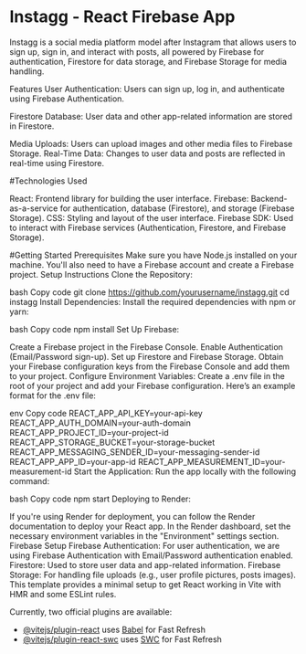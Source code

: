  # Instagg - React Firebase App
Instagg is a social media platform model after Instagram that allows users to sign up, sign in, and interact with posts, all powered by Firebase for authentication, Firestore for data storage, and Firebase Storage for media handling.

Features
User Authentication: Users can sign up, log in, and authenticate using Firebase Authentication.


Firestore Database: User data and other app-related information are stored in Firestore.


Media Uploads: Users can upload images and other media files to Firebase Storage.
Real-Time Data: Changes to user data and posts are reflected in real-time using Firestore.

#Technologies Used


React: Frontend library for building the user interface.
Firebase: Backend-as-a-service for authentication, database (Firestore), and storage (Firebase Storage).
CSS: Styling and layout of the user interface.
Firebase SDK: Used to interact with Firebase services (Authentication, Firestore, and Firebase Storage).


#Getting Started
Prerequisites
Make sure you have Node.js installed on your machine.
You'll also need to have a Firebase account and create a Firebase project.
Setup Instructions
Clone the Repository:

bash
Copy code
git clone https://github.com/yourusername/instagg.git
cd instagg
Install Dependencies: Install the required dependencies with npm or yarn:

bash
Copy code
npm install
Set Up Firebase:

Create a Firebase project in the Firebase Console.
Enable Authentication (Email/Password sign-up).
Set up Firestore and Firebase Storage.
Obtain your Firebase configuration keys from the Firebase Console and add them to your project.
Configure Environment Variables: Create a .env file in the root of your project and add your Firebase configuration. Here’s an example format for the .env file:

env
Copy code
REACT_APP_API_KEY=your-api-key
REACT_APP_AUTH_DOMAIN=your-auth-domain
REACT_APP_PROJECT_ID=your-project-id
REACT_APP_STORAGE_BUCKET=your-storage-bucket
REACT_APP_MESSAGING_SENDER_ID=your-messaging-sender-id
REACT_APP_APP_ID=your-app-id
REACT_APP_MEASUREMENT_ID=your-measurement-id
Start the Application: Run the app locally with the following command:

bash
Copy code
npm start
Deploying to Render:

If you're using Render for deployment, you can follow the Render documentation to deploy your React app.
In the Render dashboard, set the necessary environment variables in the "Environment" settings section.
Firebase Setup
Firebase Authentication: For user authentication, we are using Firebase Authentication with Email/Password authentication enabled.
Firestore: Used to store user data and app-related information.
Firebase Storage: For handling file uploads (e.g., user profile pictures, posts images).
This template provides a minimal setup to get React working in Vite with HMR and some ESLint rules.

Currently, two official plugins are available:

- [@vitejs/plugin-react](https://github.com/vitejs/vite-plugin-react/blob/main/packages/plugin-react/README.md) uses [Babel](https://babeljs.io/) for Fast Refresh
- [@vitejs/plugin-react-swc](https://github.com/vitejs/vite-plugin-react-swc) uses [SWC](https://swc.rs/) for Fast Refresh
#